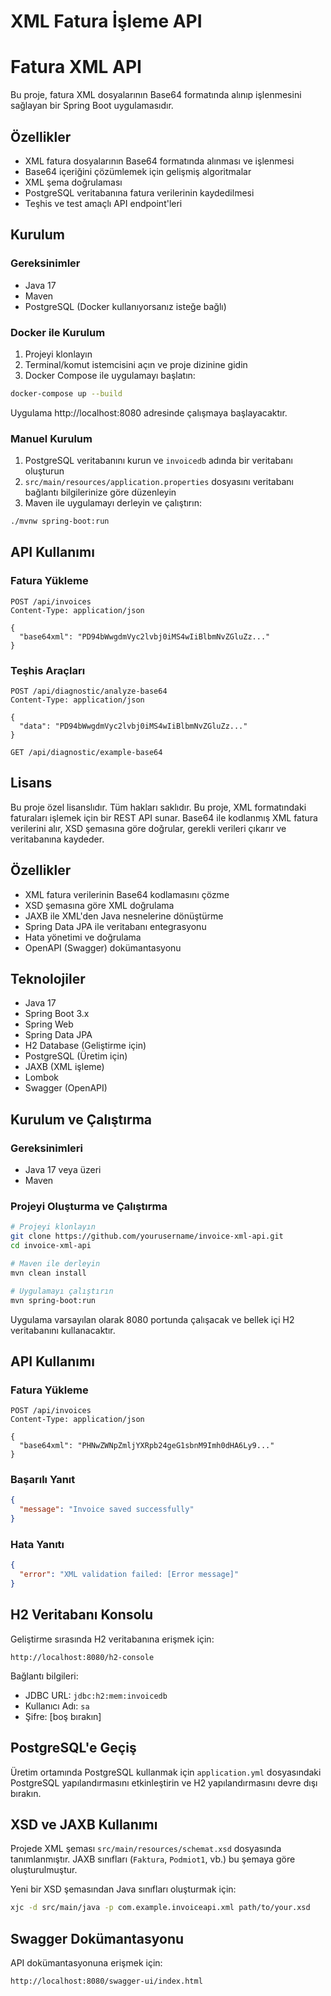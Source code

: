 # XML Fatura İşleme API
# Fatura XML API

Bu proje, fatura XML dosyalarının Base64 formatında alınıp işlenmesini sağlayan bir Spring Boot uygulamasıdır.

## Özellikler

- XML fatura dosyalarının Base64 formatında alınması ve işlenmesi
- Base64 içeriğini çözümlemek için gelişmiş algoritmalar
- XML şema doğrulaması
- PostgreSQL veritabanına fatura verilerinin kaydedilmesi
- Teşhis ve test amaçlı API endpoint'leri

## Kurulum

### Gereksinimler

- Java 17
- Maven
- PostgreSQL (Docker kullanıyorsanız isteğe bağlı)

### Docker ile Kurulum

1. Projeyi klonlayın
2. Terminal/komut istemcisini açın ve proje dizinine gidin
3. Docker Compose ile uygulamayı başlatın:

```bash
docker-compose up --build
```

Uygulama http://localhost:8080 adresinde çalışmaya başlayacaktır.

### Manuel Kurulum

1. PostgreSQL veritabanını kurun ve `invoicedb` adında bir veritabanı oluşturun
2. `src/main/resources/application.properties` dosyasını veritabanı bağlantı bilgilerinize göre düzenleyin
3. Maven ile uygulamayı derleyin ve çalıştırın:

```bash
./mvnw spring-boot:run
```

## API Kullanımı

### Fatura Yükleme

```http
POST /api/invoices
Content-Type: application/json

{
  "base64xml": "PD94bWwgdmVyc2lvbj0iMS4wIiBlbmNvZGluZz..."
}
```

### Teşhis Araçları

```http
POST /api/diagnostic/analyze-base64
Content-Type: application/json

{
  "data": "PD94bWwgdmVyc2lvbj0iMS4wIiBlbmNvZGluZz..."
}
```

```http
GET /api/diagnostic/example-base64
```

## Lisans

Bu proje özel lisanslıdır. Tüm hakları saklıdır.
Bu proje, XML formatındaki faturaları işlemek için bir REST API sunar. Base64 ile kodlanmış XML fatura verilerini alır, XSD şemasına göre doğrular, gerekli verileri çıkarır ve veritabanına kaydeder.

## Özellikler

- XML fatura verilerinin Base64 kodlamasını çözme
- XSD şemasına göre XML doğrulama
- JAXB ile XML'den Java nesnelerine dönüştürme
- Spring Data JPA ile veritabanı entegrasyonu
- Hata yönetimi ve doğrulama
- OpenAPI (Swagger) dokümantasyonu

## Teknolojiler

- Java 17
- Spring Boot 3.x
- Spring Web
- Spring Data JPA
- H2 Database (Geliştirme için)
- PostgreSQL (Üretim için)
- JAXB (XML işleme)
- Lombok
- Swagger (OpenAPI)

## Kurulum ve Çalıştırma

### Gereksinimleri

- Java 17 veya üzeri
- Maven

### Projeyi Oluşturma ve Çalıştırma

```bash
# Projeyi klonlayın
git clone https://github.com/yourusername/invoice-xml-api.git
cd invoice-xml-api

# Maven ile derleyin
mvn clean install

# Uygulamayı çalıştırın
mvn spring-boot:run
```

Uygulama varsayılan olarak 8080 portunda çalışacak ve bellek içi H2 veritabanını kullanacaktır.

## API Kullanımı

### Fatura Yükleme

```
POST /api/invoices
Content-Type: application/json

{
  "base64xml": "PHNwZWNpZmljYXRpb24geG1sbnM9Imh0dHA6Ly9..."
}
```

### Başarılı Yanıt

```json
{
  "message": "Invoice saved successfully"
}
```

### Hata Yanıtı

```json
{
  "error": "XML validation failed: [Error message]"
}
```

## H2 Veritabanı Konsolu

Geliştirme sırasında H2 veritabanına erişmek için:

```
http://localhost:8080/h2-console
```

Bağlantı bilgileri:
- JDBC URL: `jdbc:h2:mem:invoicedb`
- Kullanıcı Adı: `sa`
- Şifre: [boş bırakın]

## PostgreSQL'e Geçiş

Üretim ortamında PostgreSQL kullanmak için `application.yml` dosyasındaki PostgreSQL yapılandırmasını etkinleştirin ve H2 yapılandırmasını devre dışı bırakın.

## XSD ve JAXB Kullanımı

Projede XML şeması `src/main/resources/schemat.xsd` dosyasında tanımlanmıştır. JAXB sınıfları (`Faktura`, `Podmiot1`, vb.) bu şemaya göre oluşturulmuştur.

Yeni bir XSD şemasından Java sınıfları oluşturmak için:

```bash
xjc -d src/main/java -p com.example.invoiceapi.xml path/to/your.xsd
```

## Swagger Dokümantasyonu

API dokümantasyonuna erişmek için:

```
http://localhost:8080/swagger-ui/index.html
```
